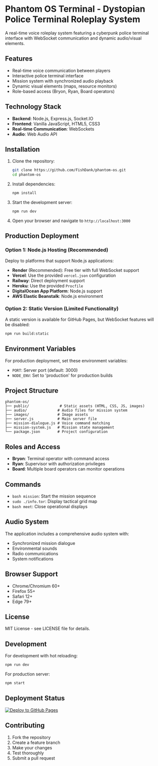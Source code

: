 # Phantom OS Terminal - Dystopian Police Terminal Roleplay System

A real-time voice roleplay system featuring a cyberpunk police terminal interface with WebSocket communication and dynamic audio/visual elements.

## Features

- Real-time voice communication between players
- Interactive police terminal interface
- Mission system with synchronized audio playback
- Dynamic visual elements (maps, resource monitors)
- Role-based access (Bryon, Ryan, Board operators)

## Technology Stack

- **Backend**: Node.js, Express.js, Socket.IO
- **Frontend**: Vanilla JavaScript, HTML5, CSS3
- **Real-time Communication**: WebSockets
- **Audio**: Web Audio API

## Installation

1. Clone the repository:
   ```bash
   git clone https://github.com/FishDank/phantom-os.git
   cd phantom-os
   ```

2. Install dependencies:
   ```bash
   npm install
   ```

3. Start the development server:
   ```bash
   npm run dev
   ```

4. Open your browser and navigate to `http://localhost:3000`

## Production Deployment

### Option 1: Node.js Hosting (Recommended)
Deploy to platforms that support Node.js applications:

- **Render** (Recommended): Free tier with full WebSocket support
- **Vercel**: Use the provided `vercel.json` configuration
- **Railway**: Direct deployment support
- **Heroku**: Use the provided `Procfile`
- **DigitalOcean App Platform**: Node.js support
- **AWS Elastic Beanstalk**: Node.js environment

### Option 2: Static Version (Limited Functionality)
A static version is available for GitHub Pages, but WebSocket features will be disabled:

```bash
npm run build:static
```

## Environment Variables

For production deployment, set these environment variables:

- `PORT`: Server port (default: 3000)
- `NODE_ENV`: Set to 'production' for production builds

## Project Structure

```
phantom-os/
├── public/              # Static assets (HTML, CSS, JS, images)
├── audio/              # Audio files for mission system
├── images/             # Image assets
├── server.js           # Main server file
├── mission-dialogue.js # Voice command matching
├── mission-system.js   # Mission state management
└── package.json        # Project configuration
```

## Roles and Access

- **Bryon**: Terminal operator with command access
- **Ryan**: Supervisor with authorization privileges  
- **Board**: Multiple board operators can monitor operations

## Commands

- `bash mission`: Start the mission sequence
- `sudo ./info.tor`: Display tactical grid map
- `bash meet`: Close operational displays

## Audio System

The application includes a comprehensive audio system with:
- Synchronized mission dialogue
- Environmental sounds
- Radio communications
- System notifications

## Browser Support

- Chrome/Chromium 60+
- Firefox 55+
- Safari 12+
- Edge 79+

## License

MIT License - see LICENSE file for details.

## Development

For development with hot reloading:
```bash
npm run dev
```

For production server:
```bash
npm start
```

## Deployment Status

[![Deploy to GitHub Pages](https://github.com/FishDank/phantom-os/actions/workflows/pages.yml/badge.svg)](https://github.com/FishDank/phantom-os/actions/workflows/pages.yml)

## Contributing

1. Fork the repository
2. Create a feature branch
3. Make your changes
4. Test thoroughly
5. Submit a pull request